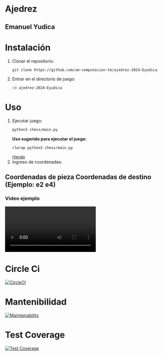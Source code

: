 # Ajedrez
## Emanuel Yudica
# Instalación
1. Clonar el repositorio:
    ```sh
    git clone https://github.com/um-computacion-tm/ajedrez-2024-Eyudica
    ```
1. Entrar en el directorio de juego:
    ```sh
    cd ajedrez-2024-Eyudica
    ```
# Uso
1. Ejecutar juego:
    ```sh
    python3 chess/main.py
    ```
    **Uso sugerido para ejecutar el juego:**
    ```shc
    rlwrap python3 chess/main.py
    ```
    [rlwrap](https://github.com/hanslub42/rlwrap)
2. Ingreso de coordenadas:
## Coordenadas de pieza  Coordenadas de destino (Ejemplo: e2 e4)
### Video ejemplo

![Ver video](demo.mp4)

    
   
# Circle Ci

[![CircleCI](https://dl.circleci.com/status-badge/img/gh/um-computacion-tm/ajedrez-2024-Eyudica/tree/main.svg?style=svg)](https://dl.circleci.com/status-badge/redirect/gh/um-computacion-tm/ajedrez-2024-Eyudica/tree/main)

# Mantenibilidad

[![Maintainability](https://api.codeclimate.com/v1/badges/87dcd94fa313862d4c1e/maintainability)](https://codeclimate.com/github/um-computacion-tm/ajedrez-2024-Eyudica/maintainability)

# Test Coverage

[![Test Coverage](https://api.codeclimate.com/v1/badges/87dcd94fa313862d4c1e/test_coverage)](https://codeclimate.com/github/um-computacion-tm/ajedrez-2024-Eyudica/test_coverage)